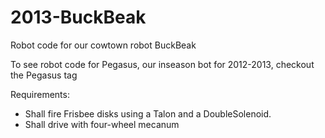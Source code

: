 2013-BuckBeak
============

Robot code for our cowtown robot BuckBeak

To see robot code for Pegasus, our inseason bot for 2012-2013, checkout the Pegasus tag

Requirements:
* Shall fire Frisbee disks using a Talon and a DoubleSolenoid.
* Shall drive with four-wheel mecanum

